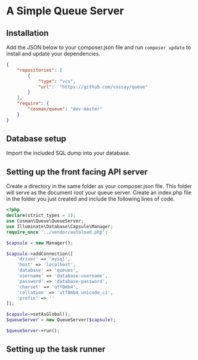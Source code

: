 # A Simple Queue Server

## Installation
Add the JSON below to your composer.json file and run ```composer update``` to install and update your dependencies.
```json
{
    "repositories": [
        {
            "type": "vcs",
            "url":  "https://github.com/cossay/queue"
        }
    ],
    "require": {
        "cosman/queue": "dev-master"
    }
}

```
## Database setup
Import the included SQL dump into your database.

## Setting up the front facing API server
Create a directory in the same folder as your composer.json file. This folder will serve as the document root your queue server.
Create an index.php file in the folder you just created and include the following lines of code.

```php
<?php
declare(strict_types = 1);
use Cosman\Queue\QueueServer;
use Illuminate\Database\Capsule\Manager;
require_once '../vendor/autoload.php';

$capsule = new Manager();

$capsule->addConnection([
    'driver' => 'mysql',
    'host' => 'localhost',
    'database' => 'queues',
    'username' => 'database-username',
    'password' => 'database-password',
    'charset' => 'utf8mb4',
    'collation' => 'utf8mb4_unicode_ci',
    'prefix' => ''
]);

$capsule->setAsGlobal();
$queueServer = new QueueServer($capsule);

$queueServer->run();
```

## Setting up the task runner
